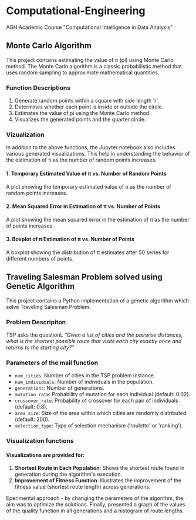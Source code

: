 # Computational-Engineering

AGH Academic Course "Computational Intelligence in Data Analysis"

## Monte Carlo Algorithm

This project contains estimating the value of π (pi) using Monte Carlo method. The Monte Carlo algorithm is a classic probabilistic method that uses random sampling to approximate mathematical quantities.

### Function Descriptions

1. Generate random points within a square with side length 'r'.
2. Determines whether each point is inside or outside the circle.
3. Estimates the value of pi using the Monte Carlo method.
4. Visualizes the generated points and the quarter circle.

### Vizualization

In addition to the above functions, the Jupyter notebook also includes various generated visualizations. This help in understanding the behavior of the estimation of π as the number of random points increases.

#### 1. Temporary Estimated Value of π vs. Number of Random Points

A plot showing the temporary estimated value of π as the number of random points increases.

#### 2. Mean Squared Error in Estimation of π vs. Number of Points

A plot showing the mean squared error in the estimation of π as the number of points increases.

#### 3. Boxplot of π Estimation of π vs. Number of Points

A boxplot showing the distribution of π estimates after 50 series for different numbers of points.

## Traveling Salesman Problem solved using Genetic Algorithm

This project contains a Python implementation of a genetic algorithm which solve Traveling Salesman Problem.

### Problem Descripiton

TSP asks the questionL _"Given a list of cities and the pairwise distances, what is the shortest possible route that visits each city exactly once and returns to the starting city?"_

### Parameters of the mail function

- `num_cities`: Number of cities in the TSP problem instance.
- `num_individuals`: Number of individuals in the population.
- `generations`: Number of generations.
- `mutation_rate`: Probability of mutation for each individual (default: 0.02).
- `crossover_rate`: Probability of crossover for each pair of individuals (default: 0.8).
- `area_size`: Size of the area within which cities are randomly distributed (default: 200).
- `selection_type`: Type of selection mechanism ('roulette' or 'ranking').

### Visualization functions

#### Visualizations are provided for:

1. **Shortest Route in Each Population**: Shows the shortest route found in generation during the algorithm's execution.
2. **Improvement of Fitness Function**: Illustrates the improvement of the fitness value (shortest route length) across generations.

Eperimental approach - by changing the parameters of the algorithm, the aim was to optimize the solutions. Finally, presented a graph of the values ​​of the quality function in all generations and a histogram of route lengths.
